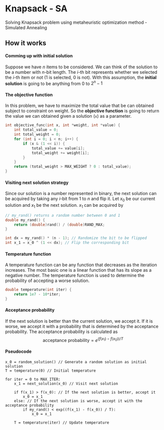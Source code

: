 # Knapsack - SA
Solving Knapsack problem using metaheuristic optimization method - Simulated Annealing

## How it works
#### Comming up with initial solution
Suppose we have $n$ items to be considered. We can think of the solution to be a number with $n$-bit length. The $i$-th bit represents whether we selected
the $i$-th item or not (1 is selected, 0 is not). With this assumption, the **initial solution** is going to be 
anything from $0$ to $2^n - 1$


#### The objective function
In this problem, we have to maximize the total value that be can obtained subject to constraint on weight. So 
the **objective function** is going to return the value we can obtained given a solution (`x`) as a parameter.

```c
int objective_func(int x, int *weight, int *value) {
    int total_value = 0;
    int total_weight = 0;
    for (int i = 0; i < n; i++) {
        if (x & (1 << i)) {
            total_value += value[i];
            total_weight += weight[i];
        }
    }
    return (total_weight > MAX_WEIGHT ? 0 : total_value);
}
```

#### Visiting next solution strategy
Since our solution is a number represented in binary, the next solution can be acquired by taking any $i$-bit 
from $1$ to $n$ and flip it. Let $x_0$ be our current solution and $x_1$ be the next solution. $x_1$ can be acquired 
by

```c
// my_rand() returns a random number between 0 and 1
double my_rand() {
    return (double)rand() / (double)RAND_MAX;
}

int dx = my_rand() * (n - 1); // Randomize the bit to be flipped
int x_1 = x_0 ^ (1 << dx); // Flip the corresponding bit
```

#### Temperature function
A temperature function can be any function that decreases as the iteration increases. The most basic one is a linear function
that has its slope as a negative number. The temperature function is used to determine the probability of accepting a worse solution.

```c
double temperature(int iter) {
    return 1e7 - 10*iter;
}
```

#### Acceptance probability
If the next solution is better than the current solution, we accept it. If it is worse, we accept it with a probability that is determined by the acceptance probability.
The acceptance probability is calculated as
$$
    \text{acceptance probability} = e^{(f(x_1) - f(x_0)) / T}
$$

#### Pseudocode
```
x_0 = random_solution() // Generate a random solution as initial solution
T = temperature(0) // Initial temperature

for iter = 0 to MAX_ITER:
    x_1 = next_solution(x_0) // Visit next solution

    if f(x_1) > f(x_0): // If the next solution is better, accept it
        x_0 = x_1
    else: // If the next solution is worse, accept it with the acceptance probability
        if my_rand() < exp((f(x_1) - f(x_0)) / T):
            x_0 = x_1

    T = temperature(iter) // Update temperature
```

